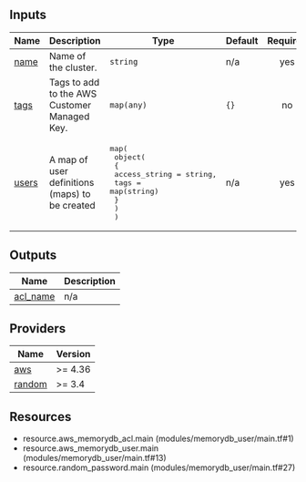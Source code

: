 <!-- BEGIN_TF_DOCS -->


## Inputs

| Name | Description | Type | Default | Required |
|------|-------------|------|---------|:--------:|
| <a name="input_name"></a> [name](#input\_name) | Name of the cluster. | `string` | n/a | yes |
| <a name="input_tags"></a> [tags](#input\_tags) | Tags to add to the AWS Customer Managed Key. | `map(any)` | `{}` | no |
| <a name="input_users"></a> [users](#input\_users) | A map of user definitions (maps) to be created | <pre>map(<br>    object(<br>      {<br>        access_string = string,<br>        tags          = map(string)<br>      }<br>    )<br>  )</pre> | n/a | yes |

## Outputs

| Name | Description |
|------|-------------|
| <a name="output_acl_name"></a> [acl\_name](#output\_acl\_name) | n/a |

## Providers

| Name | Version |
|------|---------|
| <a name="provider_aws"></a> [aws](#provider\_aws) | >= 4.36 |
| <a name="provider_random"></a> [random](#provider\_random) | >= 3.4 |

## Resources

- resource.aws_memorydb_acl.main (modules/memorydb_user/main.tf#1)
- resource.aws_memorydb_user.main (modules/memorydb_user/main.tf#13)
- resource.random_password.main (modules/memorydb_user/main.tf#27)
<!-- END_TF_DOCS -->
